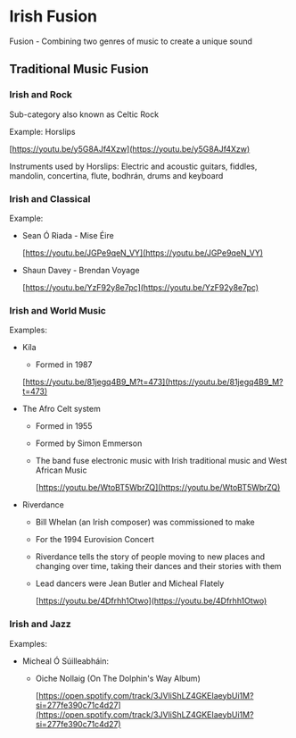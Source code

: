 # Irish Fusion

Fusion - Combining two genres of music to create a unique sound

## Traditional Music Fusion

### Irish and Rock

Sub-category also known as Celtic Rock

Example: Horslips

[https://youtu.be/y5G8AJf4Xzw](https://youtu.be/y5G8AJf4Xzw)

Instruments used by Horslips: Electric and acoustic guitars, fiddles, mandolin, concertina, flute, bodhrán, drums and keyboard

### Irish and Classical

Example:

- Sean Ó Riada - Mise Éire
    
    [https://youtu.be/JGPe9qeN_VY](https://youtu.be/JGPe9qeN_VY)
    
- Shaun Davey - Brendan Voyage
    
    [https://youtu.be/YzF92y8e7pc](https://youtu.be/YzF92y8e7pc)
    

### Irish and World Music

Examples: 

- Kíla
    - Formed in 1987
    
    [https://youtu.be/81jegq4B9_M?t=473](https://youtu.be/81jegq4B9_M?t=473)
    
- The Afro Celt system
    - Formed in 1955
    - Formed by Simon Emmerson
    - The band fuse electronic music with Irish traditional music and West African Music
        
        [https://youtu.be/WtoBT5WbrZQ](https://youtu.be/WtoBT5WbrZQ)
        
- Riverdance
    - Bill Whelan (an Irish composer) was commissioned to make
    - For the 1994 Eurovision Concert
    - Riverdance tells the story of people moving to new places and changing over time, taking their dances and their stories with them
    - Lead dancers were Jean Butler and Micheal Flately
        
        [https://youtu.be/4Dfrhh1Otwo](https://youtu.be/4Dfrhh1Otwo)
        

### Irish and Jazz

Examples:

- Micheal Ó Súilleabháin:
    - Oiche Nollaig (On The Dolphin's Way Album)
        
        [https://open.spotify.com/track/3JVliShLZ4GKEIaeybUi1M?si=277fe390c71c4d27](https://open.spotify.com/track/3JVliShLZ4GKEIaeybUi1M?si=277fe390c71c4d27)